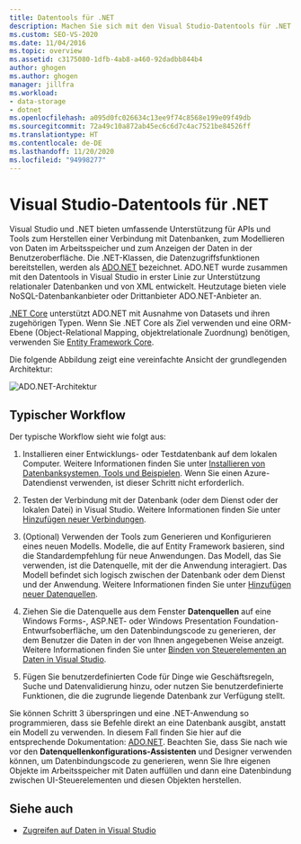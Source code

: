 ```yaml
---
title: Datentools für .NET
description: Machen Sie sich mit den Visual Studio-Datentools für .NET vertraut, die API- und Toolunterstützung zum Herstellen einer Verbindung mit Datenbanken, zum Modellieren von Daten im Arbeitsspeicher und zum Anzeigen von Daten auf der Benutzeroberfläche bieten.
ms.custom: SEO-VS-2020
ms.date: 11/04/2016
ms.topic: overview
ms.assetid: c3175080-1dfb-4ab8-a460-92dadbb844b4
author: ghogen
ms.author: ghogen
manager: jillfra
ms.workload:
- data-storage
- dotnet
ms.openlocfilehash: a095d0fc026634c13ee9f74c8568e199e09f49db
ms.sourcegitcommit: 72a49c10a872ab45ec6c6d7c4ac7521be84526ff
ms.translationtype: HT
ms.contentlocale: de-DE
ms.lasthandoff: 11/20/2020
ms.locfileid: "94998277"
---
```

# <a name="visual-studio-data-tools-for-net"></a>Visual Studio-Datentools für .NET

Visual Studio und .NET bieten umfassende Unterstützung für APIs und Tools zum Herstellen einer Verbindung mit Datenbanken, zum Modellieren von Daten im Arbeitsspeicher und zum Anzeigen der Daten in der Benutzeroberfläche. Die .NET-Klassen, die Datenzugriffsfunktionen bereitstellen, werden als [ADO.NET](/dotnet/framework/data/adonet/index) bezeichnet. ADO.NET wurde zusammen mit den Datentools in Visual Studio in erster Linie zur Unterstützung relationaler Datenbanken und von XML entwickelt. Heutzutage bieten viele NoSQL-Datenbankanbieter oder Drittanbieter ADO.NET-Anbieter an.

[.NET Core](/dotnet/core/) unterstützt ADO.NET mit Ausnahme von Datasets und ihren zugehörigen Typen. Wenn Sie .NET Core als Ziel verwenden und eine ORM-Ebene (Object-Relational Mapping, objektrelationale Zuordnung) benötigen, verwenden Sie [Entity Framework Core](/ef/core/).

Die folgende Abbildung zeigt eine vereinfachte Ansicht der grundlegenden Architektur:

![ADO.NET-Architektur](../data-tools/media/raddata-ado-net-architecture-diagram.png)

## <a name="typical-workflow"></a>Typischer Workflow

Der typische Workflow sieht wie folgt aus:

1. Installieren einer Entwicklungs- oder Testdatenbank auf dem lokalen Computer. Weitere Informationen finden Sie unter [Installieren von Datenbanksystemen, Tools und Beispielen](../data-tools/installing-database-systems-tools-and-samples.md). Wenn Sie einen Azure-Datendienst verwenden, ist dieser Schritt nicht erforderlich.

2. Testen der Verbindung mit der Datenbank (oder dem Dienst oder der lokalen Datei) in Visual Studio. Weitere Informationen finden Sie unter [Hinzufügen neuer Verbindungen](../data-tools/add-new-connections.md).

3. (Optional) Verwenden der Tools zum Generieren und Konfigurieren eines neuen Modells. Modelle, die auf Entity Framework basieren, sind die Standardempfehlung für neue Anwendungen. Das Modell, das Sie verwenden, ist die Datenquelle, mit der die Anwendung interagiert. Das Modell befindet sich logisch zwischen der Datenbank oder dem Dienst und der Anwendung. Weitere Informationen finden Sie unter [Hinzufügen neuer Datenquellen](../data-tools/add-new-data-sources.md).

4. Ziehen Sie die Datenquelle aus dem Fenster **Datenquellen** auf eine Windows Forms-, ASP.NET- oder Windows Presentation Foundation-Entwurfsoberfläche, um den Datenbindungscode zu generieren, der dem Benutzer die Daten in der von Ihnen angegebenen Weise anzeigt. Weitere Informationen finden Sie unter [Binden von Steuerelementen an Daten in Visual Studio](../data-tools/bind-controls-to-data-in-visual-studio.md).

5. Fügen Sie benutzerdefinierten Code für Dinge wie Geschäftsregeln, Suche und Datenvalidierung hinzu, oder nutzen Sie benutzerdefinierte Funktionen, die die zugrunde liegende Datenbank zur Verfügung stellt.

Sie können Schritt 3 überspringen und eine .NET-Anwendung so programmieren, dass sie Befehle direkt an eine Datenbank ausgibt, anstatt ein Modell zu verwenden. In diesem Fall finden Sie hier auf die entsprechende Dokumentation: [ADO.NET](/dotnet/framework/data/adonet/index). Beachten Sie, dass Sie nach wie vor den **Datenquellenkonfigurations-Assistenten** und Designer verwenden können, um Datenbindungscode zu generieren, wenn Sie Ihre eigenen Objekte im Arbeitsspeicher mit Daten auffüllen und dann eine Datenbindung zwischen UI-Steuerelementen und diesen Objekten herstellen.

## <a name="see-also"></a>Siehe auch

- [Zugreifen auf Daten in Visual Studio](../data-tools/accessing-data-in-visual-studio.md)
